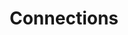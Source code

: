 ---
title: Connections
layout: connections
connections:
  - name: Dr. Awesome Doge
    link: https://doge.tg/
    avatar: https://doge.tg/assets/img/prof_pic-480.webp
    description: TONX Co-founder
  - name: Cypherpunks Taiwan
    link: https://cypherpunks-core.github.io/markdown/about/
    avatar: https://avatars.githubusercontent.com/u/49090977?s=200&v=4
    description: Make Privacy Great Again!
---